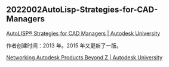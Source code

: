 ## 2022002AutoLisp-Strategies-for-CAD-Managers

[AutoLISP® Strategies for CAD Managers | Autodesk University](https://www.autodesk.com/autodesk-university/class/AutoLISPR-Strategies-CAD-Managers-2013#downloads)

作者创建时间：2013 年。2015 年又更新了一版。

[Networking Autodesk Products Beyond Z | Autodesk University](https://www.autodesk.com/autodesk-university/class/Networking-Autodesk-Products-Beyond-Z-2015#downloads)

